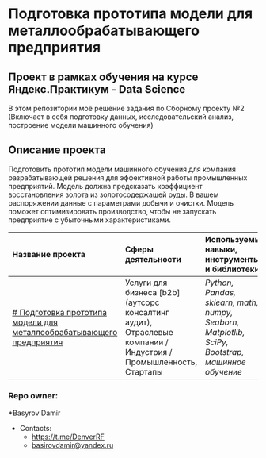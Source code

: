 # Подготовка прототипа модели для металлообрабатывающего предприятия
## Проект в рамках обучения на курсе Яндекс.Практикум - Data Science

В этом репозитории моё решение задания по Сборному проекту №2 (Включает в себя подготовку данных, исследовательский анализ, построение модели машинного обучения)

## Описание проекта
Подготовить прототип модели машинного обучения для компания разрабатывающей решения для эффективной работы промышленных предприятий.
Модель должна предсказать коэффициент восстановления золота из золотосодержащей руды. В вашем распоряжении данные с параметрами добычи и очистки.
Модель поможет оптимизировать производство, чтобы не запускать предприятие с убыточными характеристиками.

| Название проекта | Сферы деятельности | Используемые навыки, инструменты и библиотеки| Задачи проекта |
| :---------------------- | :---------------------- | :---------------------- |:---------------------- |
| [# Подготовка прототипа модели для металлообрабатывающего предприятия](prefabricated_project_2) | Услуги для бизнеса [b2b] (аутсорс консалтинг аудит), Отраслевые компании / Индустрия / Промышленность, Стартапы | *Python, Pandas, sklearn, math, numpy, Seaborn, Matplotlib, SciPy, Bootstrap, машинное обучение* | Разработка модели, предсказывающей коэффициент восстановления золота из золотосодержащей руды. |


### Repo owner: ###
*Basyrov Damir  
* Contacts:
   - https://t.me/DenverRF
   - basirovdamir@yandex.ru
